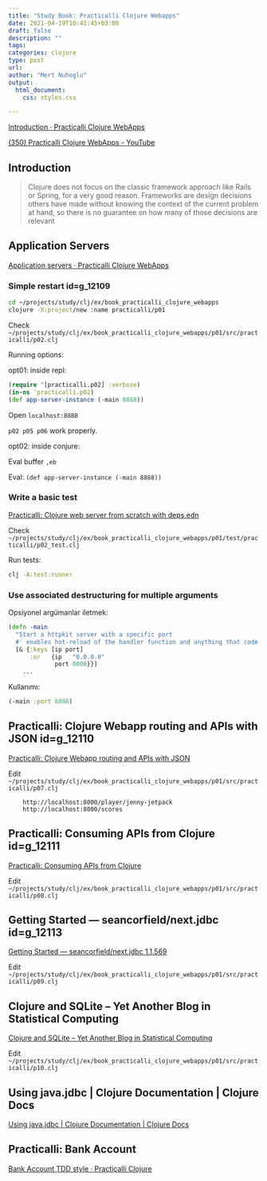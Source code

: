 ```yaml
---
title: "Study Book: Practicalli Clojure Webapps"
date: 2021-04-19T10:41:45+03:00 
draft: false
description: ""
tags:
categories: clojure
type: post
url:
author: "Mert Nuhoglu"
output:
  html_document:
    css: styles.css

---
```


[Introduction · Practicalli Clojure WebApps](https://practicalli.github.io/clojure-webapps/)

[(350) Practicalli Clojure WebApps - YouTube](https://www.youtube.com/playlist?list=PLpr9V-R8ZxiCe9p9tFk24ChNSpGfanUbT)

## Introduction

> Clojure does not focus on the classic framework approach like Rails or Spring, for a very good reason. Frameworks are design decisions others have made without knowing the context of the current problem at hand, so there is no guarantee on how many of those decisions are relevant

## Application Servers

[Application servers · Practicalli Clojure WebApps](https://practicalli.github.io/clojure-webapps/app-servers/)

### Simple restart id=g_12109

```bash
cd ~/projects/study/clj/ex/book_practicalli_clojure_webapps
clojure -X:project/new :name practicalli/p01
```

Check `~/projects/study/clj/ex/book_practicalli_clojure_webapps/p01/src/practicalli/p02.clj`

Running options:

opt01: inside repl:

```clj
(require '[practicalli.p02] :verbose)
(in-ns 'practicalli.p02)
(def app-server-instance (-main 8888))
```

Open `localhost:8888`

`p02 p05 p06` work properly.

opt02: inside conjure:

Eval buffer `,eb`

Eval: `(def app-server-instance (-main 8888))`

### Write a basic test

[Practicalli: Clojure web server from scratch with deps.edn](https://practicalli.github.io/blog/posts/clojure-web-server-cli-tools-deps-edn/)

Check `~/projects/study/clj/ex/book_practicalli_clojure_webapps/p01/test/practicalli/p02_test.clj`

Run tests:

```bash
clj -A:test:runner
```

### Use associated destructuring for multiple arguments

Opsiyonel argümanlar iletmek:

```clj
(defn -main
  "Start a httpkit server with a specific port
  #' enables hot-reload of the handler function and anything that code calls"
  [& {:keys [ip port]
      :or   {ip   "0.0.0.0"
             port 8000}}]
	...
```

Kullanımı:

```clj
(-main :port 8888)
```

## Practicalli: Clojure Webapp routing and APIs with JSON id=g_12110

[Practicalli: Clojure Webapp routing and APIs with JSON](https://practicalli.github.io/blog/posts/webapp-routes-with-json/)

Edit `~/projects/study/clj/ex/book_practicalli_clojure_webapps/p01/src/practicalli/p07.clj`

		http://localhost:8000/player/jenny-jetpack
		http://localhost:8000/scores

## Practicalli: Consuming APIs from Clojure id=g_12111

[Practicalli: Consuming APIs from Clojure](https://practicalli.github.io/blog/posts/consuming-apis-with-clojure/)

Edit `~/projects/study/clj/ex/book_practicalli_clojure_webapps/p01/src/practicalli/p08.clj`

## Getting Started — seancorfield/next.jdbc id=g_12113

[Getting Started — seancorfield/next.jdbc 1.1.569](https://cljdoc.org/d/seancorfield/next.jdbc/1.1.569/doc/getting-started)

Edit `~/projects/study/clj/ex/book_practicalli_clojure_webapps/p01/src/practicalli/p09.clj`

## Clojure and SQLite – Yet Another Blog in Statistical Computing

[Clojure and SQLite – Yet Another Blog in Statistical Computing](https://statcompute.wordpress.com/2018/03/12/clojure-and-sqlite/)

Edit `~/projects/study/clj/ex/book_practicalli_clojure_webapps/p01/src/practicalli/p10.clj`

## Using java.jdbc | Clojure Documentation | Clojure Docs

[Using java.jdbc | Clojure Documentation | Clojure Docs](http://clojure-doc.org/articles/ecosystem/java_jdbc/home.html)

## Practicalli: Bank Account

[Bank Account TDD style · Practicalli Clojure](https://practicalli.github.io/clojure-staging/clojure-spec/projects/bank-account/)
